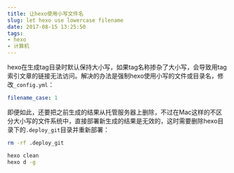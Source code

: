 ```yaml
---
title: 让hexo使用小写文件名
slug: let hexo use lowercase filename
date: 2017-08-15 13:25:50
tags:
- hexo
- 计算机
---
```

hexo在生成tag目录时默认保持大小写，如果tag名称掺杂了大小写，会导致用tag索引文章的链接无法访问。解决的办法是强制hexo使用小写的文件或目录名，修改`_config.yml`：

```yml
filename_case: 1
```

即便如此，还要把之前生成的结果从托管服务器上删除，不过在Mac这样的不区分大小写的文件系统中，直接部署新生成的结果是无效的，这时需要删除hexo目录下的`.deploy_git`目录并重新部署：

```bash
rm -rf .deploy_git

hexo clean
hexo d -g
```
